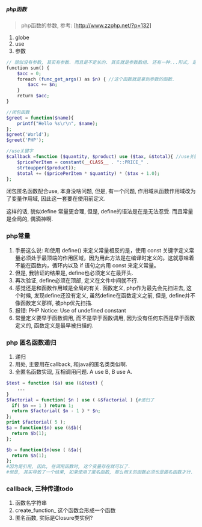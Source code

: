 ##### php函数
> php函数的参数, 参考: [http://www.zzphp.net/?p=132]

1. globe
2. use
3. 参数

```php
// 貌似没有参数, 其实有参数. 而且是不定长的. 其实就是参数数组. 还有一种...形式, 是官方推荐的新的形式, 可以去官网看手册.
function sum() {
    $acc = 0;
    foreach (func_get_args() as $n) { //这个函数就是拿到参数的函数.
        $acc += $n;
    }
    return $acc;
}
```

```php
//闭包函数
$greet = function($name){
	printf("Hello %s\r\n", $name);
};
$greet('World');
$greet('PHP');
```
```php
//use关键字
$callback =function ($quantity, $product) use ($tax, &$total){ //use关键字在这里
	$pricePerItem = constant(__CLASS__ . "::PRICE_" .
	strtoupper($product));
	$total += ($pricePerItem * $quantity) * ($tax + 1.0);
};
```
闭包匿名函数配合use, 本身没啥问题, 但是, 有一个问题, 作用域从函数作用域改为了变量作用域, 因此这一套要在使用前定义.

这样的话, 貌似define 常量更合理, 但是, define的语法是在是无法忍受. 而且常量是全局的, 偶滴神啊.

### php常量

1. 手册这么说: 和使用 define() 来定义常量相反的是，使用 const 关键字定义常量必须处于最顶端的作用区域，因为用此方法是在编译时定义的。这就意味着不能在函数内，循环内以及 if 语句之内用 const 来定义常量。
2. 但是, 我验证的结果是, define也必须定义在最开头.
3. 再次验证, define必须在顶部, 定义在文件中间就不行.
4. 感觉还是和函数作用域是全局的有关. 函数定义, php作为最先会先扫进去, 这个时候, 发现define还没有定义, 虽然define在函数定义之前, 但是, define并不像函数定义那样, 被php优先扫描.
5. 报错: PHP Notice:  Use of undefined constant
6. 常量定义要早于函数调用, 而不是早于函数调用, 因为没有任何东西是早于函数定义的, 函数定义是最早被扫描的.

### php 匿名函数递归

1. 递归
2. 用处, 主要用在callback, 和java的匿名类类似啊.
3. 全匿名函数实现, 互相调用问题. A use B, B use A.
```php
$test = function ($a) use (&$test) {
	...
}
$factorial = function( $n ) use ( &$factorial ) {#递归了
  if( $n == 1 ) return 1;
  return $factorial( $n - 1 ) * $n;
};
print $factorial( 5 );
$a = function($n) use (&$b){
  return $b(1);
};

$b = function($n)use ( &$a){
  return $a(1);
};
#因为是引用, 因此, 在调用函数时, 这个变量存在就可以了.
#但是, 其实导致了一个结果, 如果使用了匿名函数, 那么相关的函数必须也是匿名函数才行. 
```
### callback, 三种传递todo

1. 函数名字符串
2. create_function_ 这个函数会形成一个函数
3. 匿名函数, 实际是Closure类实例?